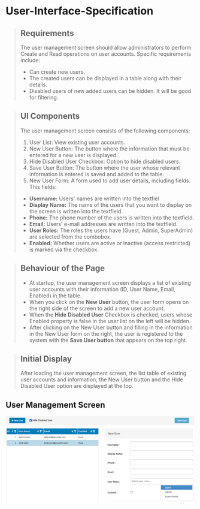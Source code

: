 # User-Interface-Specification

> ## Requirements
> The user management screen should allow administrators to perform Create and Read operations on user accounts. Specific requirements include:
> - Can create new users.
> - The created users can be displayed in a table along with their details.
> - Disabled users of new added users can be hidden. It will be good for filtering.

> ## UI Components
> The user management screen consists of the following components:
> 
> 1. User List: View existing user accounts.
> 2. New User Button: The button where the information that must be entered for a new user is displayed.
> 3. Hide Disabled User Checkbox: Option to hide disabled users.
> 4. Save User Button: The button where the user whose relevant information is entered is saved and added to the table.
> 5. New User Form: A form used to add user details, including fields. This fields:
>   - **Username:** Users' names are written into the textfiel
>   - **Display Name:** The name of the users that you want to display on the screen is written into the textfield.
>   - **Phone:** The phone number of the users is written into the textfield.
>   - **Email:** Users' e-mail addresses are written into the textfield.
>   - **User Roles:** The roles the users have (Guest, Admin, SuperAdmin) are selected from the combobox.
>   - **Enabled:** Whether users are active or inactive (access restricted) is marked via the checkbox.

> ## Behaviour of the Page
> - At startup, the user management screen displays a list of existing user accounts with their information (ID, User Name, Email, Enabled) in the table.
> - When you click on the **New User** button, the user form opens on the right side of the screen to add a new user account.
> - When the **Hide Disabled User** Checkbox is checked, users whose Enabled property is false in the user list on the left will be hidden.
> - After clicking on the New User button and filling in the information in the New User form on the right, the user is registered to the system with the **Save User button** that appears on the top right.

> ## Initial Display
> After loading the user management screen, the list table of existing user accounts and information, the New User button and the Hide Disabled User option are displayed at the top.

## User Management Screen 
![User Management Screen](https://raw.githubusercontent.com/bahadirsina/User-Interface-Specification/main/screen%20UI.png)
